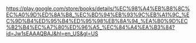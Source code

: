 https://play.google.com/store/books/details/%EC%98%A4%EB%B8%8C%EC%A0%9D%ED%8A%B8_%EC%BD%94%EB%93%9C%EB%A1%9C_%EC%9D%B4%ED%95%B4%ED%95%98%EB%8A%94_%EA%B0%9D%EC%B2%B4%EC%A7%80%ED%96%A5_%EC%84%A4%EA%B3%84?id=Jw1sEAAAQBAJ&hl=en_US&gl=US
